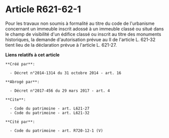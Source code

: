 # Article R621-62-1

Pour les travaux non soumis à formalité au titre du code de l'urbanisme concernant un immeuble inscrit adossé à un immeuble
classé ou situé dans le champ de visibilité d'un édifice classé ou inscrit au titre des monuments historiques, la demande
d'autorisation prévue au II de l'article L. 621-32 tient lieu de la déclaration prévue à l'article L. 621-27.

**Liens relatifs à cet article**

	**Créé par**:

	  - Décret n°2014-1314 du 31 octobre 2014 - art. 16

	**Abrogé par**:

	  - Décret n°2017-456 du 29 mars 2017 - art. 4

	**Cite**:

	  - Code du patrimoine - art. L621-27
	  - Code du patrimoine - art. L621-32

	**Cité par**:

	  - Code du patrimoine - art. R720-12-1 (V)
